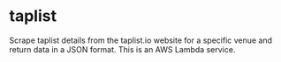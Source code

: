 # taplist
Scrape taplist details from the taplist.io website for a specific venue and return data in a JSON format.
This is an AWS Lambda service.
